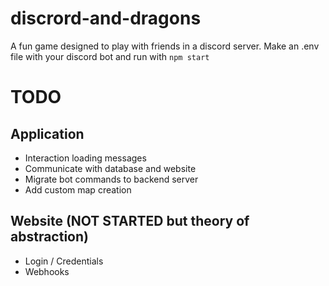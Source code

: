 # discrord-and-dragons
A fun game designed to play with friends in a discord server. Make an .env file with your discord bot and run with `npm start`

# TODO
## Application
- Interaction loading messages
- Communicate with database and website
- Migrate bot commands to backend server
- Add custom map creation

## Website (NOT STARTED but theory of abstraction)
- Login / Credentials
- Webhooks